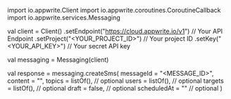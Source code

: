 import io.appwrite.Client
import io.appwrite.coroutines.CoroutineCallback
import io.appwrite.services.Messaging

val client = Client()
    .setEndpoint("https://cloud.appwrite.io/v1") // Your API Endpoint
    .setProject("<YOUR_PROJECT_ID>") // Your project ID
    .setKey("<YOUR_API_KEY>") // Your secret API key

val messaging = Messaging(client)

val response = messaging.createSms(
    messageId = "<MESSAGE_ID>",
    content = "<CONTENT>",
    topics = listOf(), // optional
    users = listOf(), // optional
    targets = listOf(), // optional
    draft = false, // optional
    scheduledAt = "" // optional
)
